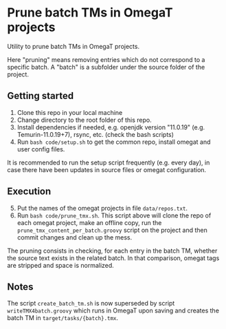 # Prune batch TMs in OmegaT projects

Utility to prune batch TMs in OmegaT projects. 

Here "pruning" means removing entries which do not correspond to a specific batch. A "batch" is a subfolder under the source folder of the project.

## Getting started

1. Clone this repo in your local machine
2. Change directory to the root folder of this repo.
3. Install dependencies if needed, e.g. openjdk version "11.0.19" (e.g. Temurin-11.0.19+7), rsync, etc. (check the bash scripts)
4. Run `bash code/setup.sh` to get the common repo, install omegat and user config files.

It is recommended to run the setup script frequently (e.g. every day), in case there have been updates in source files or omegat configuration.

## Execution

5. Put the names of the omegat projects in file `data/repos.txt`.
6. Run `bash code/prune_tmx.sh`. This script above will clone the repo of each omegat project, make an offline copy, run the `prune_tmx_content_per_batch.groovy` script on the project and then commit changes and clean up the mess.

The pruning consists in checking, for each entry in the batch TM, whether the source text exists in the related batch. In that comparison, omegat tags are stripped and space is normalized.

## Notes

The script `create_batch_tm.sh` is now superseded by script `writeTMX4batch.groovy` which runs in OmegaT upon saving and creates the batch TM in `target/tasks/{batch}.tmx`.